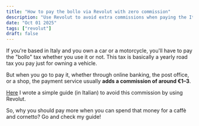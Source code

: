 ```yaml
---
title: "How to pay the bollo via Revolut with zero commission"
description: "Use Revolut to avoid extra commissions when paying the Italian bollo tax for cars and motorcycles"
date: "Oct 01 2025"
tags: ["revolut"]
draft: false
---
```


If you're based in Italy and you own a car or a motorcycle, you'll have to pay the "bollo" tax whether you use it or not.
This tax is basically a yearly road tax you pay just for owning a vehicle.

But when you go to pay it, whether through online banking, the post office, or a shop, the payment service usually **adds a commission of around €1–3**.

[Here](https://medium.com/@giorgio.dg/come-pagare-il-bollo-auto-moto-con-revolut-senza-commissioni-7594bb340312) I wrote a simple guide (in Italian) to avoid this commission by using Revolut.

So, why you should pay more when you can spend that money for a caffè and cornetto? Go and check my guide!
